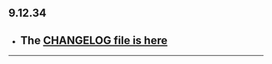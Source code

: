 ## 9.12.34

- ## The [CHANGELOG file is here](https://flutter-sound.canardoux.xyz/changelog.html)

-----------------------------------------------------------------------------------------------------------------------------------

